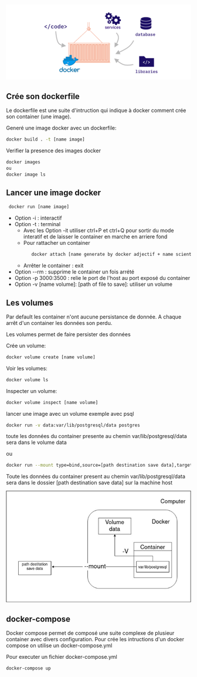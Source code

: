 ![](publics/docker-explained-1.png)

## Crée son dockerfile

Le dockerfile est une suite d'intruction qui indique à docker comment crée son container (une image).

Generé une image docker avec un dockerfile:
```bash
docker build . -t [name image]
```

Verifier la presence des images docker
```bash
docker images
ou 
docker image ls
```


## Lancer une image docker
```bash
 docker run [name image]
 ```
- Option -i : interactif
- Option -t : terminal
  - Avec les Option -it utiliser ctrl+P et ctrl+Q pour sortir du mode interatif et de laisser le container en marche en arriere fond
  - Pour rattacher un container 
     ```bash
        docker attach [name generate by docker adjectif + name scientist]
     ```
  - Arrêter le container : exit
- Option --rm : supprime le container un fois arrété
- Option -p 3000:3500 : relie le port de l'host au port exposé du container 
- Option -v [name volume]: [path of file to save]: utiliser un volume

## Les volumes

Par default les container n'ont aucune persistance de donnée. A chaque arrêt d'un container les données son perdu.

Les volumes permet de faire persister des données 

Crée un volume:
```bash
docker volume create [name volume]
```

Voir les volumes:
```bash
docker volume ls
```

Inspecter un volume:
```bash
docker volume inspect [name volume]
```

lancer une image avec un volume exemple avec psql
```bash
docker run -v data:var/lib/postgresql/data postgres
```
toute les données du container presente au chemin var/lib/postgresql/data sera dans le volume data

ou

```bash
docker run --mount type=bind,source=[path destination save data],target=var/lib/postgresql/data
```
Toute les données du container present au chemin var/lib/postgresql/data sera dans le dossier [path destination save data] sur la machine host

![](./publics/volume-docker.jpg)

## docker-compose

Docker compose permet de composé une suite complexe de plusieur container avec divers configuration.
Pour crée les intructions d'un docker compose on utilise un docker-compose.yml  

Pour executer un fichier docker-compose.yml
```bash
docker-compose up
```